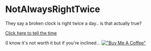 # NotAlwaysRightTwice
They say a broken clock is right twice a day.. is that actually true?

[Click here to tell the time](https://jurikiin.com/NotAlwaysRightTwice/)

(I know it's not worth it but if you're inclined...
[!["Buy Me A Coffee"](https://www.buymeacoffee.com/assets/img/custom_images/orange_img.png)](https://www.buymeacoffee.com/jurikiin)

